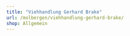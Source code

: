 ```yaml
---
title: "Viehhandlung Gerhard Brake"
url: /molbergen/viehhandlung-gerhard-brake/
shop: Allgemein
---
```

